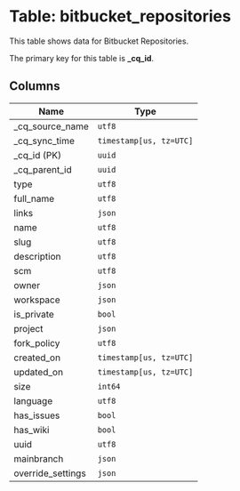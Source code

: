 # Table: bitbucket_repositories

This table shows data for Bitbucket Repositories.

The primary key for this table is **_cq_id**.

## Columns

| Name          | Type          |
| ------------- | ------------- |
|_cq_source_name|`utf8`|
|_cq_sync_time|`timestamp[us, tz=UTC]`|
|_cq_id (PK)|`uuid`|
|_cq_parent_id|`uuid`|
|type|`utf8`|
|full_name|`utf8`|
|links|`json`|
|name|`utf8`|
|slug|`utf8`|
|description|`utf8`|
|scm|`utf8`|
|owner|`json`|
|workspace|`json`|
|is_private|`bool`|
|project|`json`|
|fork_policy|`utf8`|
|created_on|`timestamp[us, tz=UTC]`|
|updated_on|`timestamp[us, tz=UTC]`|
|size|`int64`|
|language|`utf8`|
|has_issues|`bool`|
|has_wiki|`bool`|
|uuid|`utf8`|
|mainbranch|`json`|
|override_settings|`json`|